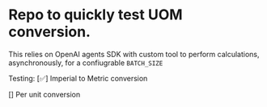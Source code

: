 # Repo to quickly test UOM conversion.

This relies on OpenAI agents SDK with custom tool to perform calculations, asynchronously, for a confiugrable `BATCH_SIZE`

Testing:
[✅] Imperial to Metric conversion

[] Per unit conversion